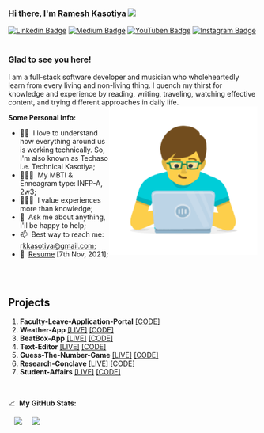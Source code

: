 ### Hi there, I'm <a href="http://rk-techaso.web.app" target="_blank">Ramesh Kasotiya</a> <img src="https://media.giphy.com/media/hvRJCLFzcasrR4ia7z/giphy.gif" width="25px">
[![Linkedin Badge](https://img.shields.io/badge/-LinkedIn-0e76a8?style=flat-square&logo=Linkedin&logoColor=white)](https://www.linkedin.com/in/rameshkasotiya/)
[![Medium Badge](https://img.shields.io/badge/medium-%2312100E.svg?&style=for-square&logo=medium&logoColor=white)](https://medium.com/@rkkasotiya)
[![YouTuben Badge](https://img.shields.io/badge/YouTube-FF0000?style=for-the-square&logo=youtube&logoColor=white)](https://www.youtube.com/channel/UC_AbjLqNbT0UnJF_XgF2uxg)
[![Instagram Badge](https://img.shields.io/badge/-Instagram-e4405f?style=flat-square&logo=Instagram&logoColor=white)](https://instagram.com/rkkasotiya) &nbsp;  &nbsp;  &nbsp;
<!--
![](https://visitor-badge.glitch.me/badge?page_id=Techaso)
-->
### Glad to see you here!

I am a full-stack software developer and musician who wholeheartedly learn from every living and non-living thing. I quench my thirst for knowledge and experience by reading, writing, traveling, watching effective content, and trying different approaches in daily life.<br />
<img align="right" width="300" height="300" src="programmer.png" margin=50px;>
<!--
<img align="right" alt="GIF" src="coding.gif" width="408" height="318" />
-->
**Some Personal Info:**
<!--
- 👨🏻‍💻&nbsp; I’m currently learning Data Structures and Algorithms on [GeeksforGeeks](https://auth.geeksforgeeks.org/user/rkkasotiya/profile);
-->
- 👨‍🔧&nbsp; I love to understand how everything around us is working technically. So, I'm also known as Techaso i.e. Technical Kasotiya;
- 🙋🏻‍♂️&nbsp; My MBTI & Enneagram type: INFP-A, 2w3;
- 👨🏻‍🎓&nbsp; I value experiences more than knowledge;
- 💬&nbsp; Ask me about anything, I'll be happy to help;
- 📫&nbsp; Best way to reach me: rkkasotiya@gmail.com;
- 📝&nbsp; [Resume](Ramesh_Kasotiya_Resume.pdf) [7th Nov, 2021];
</br>
</br>

## Projects
1. **Faculty-Leave-Application-Portal** [[CODE]](https://github.com/Techaso/FLAP)
2. **Weather-App**  [[LIVE]](https://techaso.github.io/Weather-App)  [[CODE]](https://github.com/Techaso/Weather-App)
3. **BeatBox-App**  [[LIVE]](https://techaso.github.io/BeatBox-App)  [[CODE]](https://github.com/Techaso/BeatBox-App)
4. **Text-Editor**  [[LIVE]](https://techaso.github.io/Text-Editor)  [[CODE]](https://github.com/Techaso/Text-Editor)
5. **Guess-The-Number-Game**  [[LIVE]](https://techaso.github.io/Guess-The-Number-Game)  [[CODE]](https://github.com/Techaso/Guess-The-Number-Game)
6. **Research-Conclave**  [[LIVE]](https://techaso.github.io/Research-Conclave)  [[CODE]](https://github.com/Techaso/Research-Conclave)
7. **Student-Affairs**  [[LIVE]](https://techaso.github.io/Student-Affairs)  [[CODE]](https://github.com/Techaso/Student-Affairs)

<br>

📈&nbsp; **My GitHub Stats:**


<p style ="width:800px; height:130px;">&nbsp;&nbsp;
  <img height="140em" src="https://github-readme-stats.vercel.app/api?username=Techaso&show_icons=true&hide_border=true&&count_private=true&include_all_commits=true" />
&nbsp;&nbsp;&nbsp;
<img height="140em" src="https://github-readme-stats.vercel.app/api/top-langs/?username=Techaso&exclude_repo=KNN-Image-Classification&show_icons=true&hide_border=true&layout=compact&hide=css,html&langs_count=10"/>
</p>
